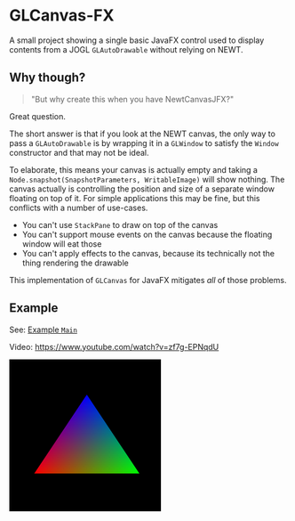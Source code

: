 # GLCanvas-FX

A small project showing a single basic JavaFX control used to display contents from a JOGL `GLAutoDrawable` without relying on NEWT.

## Why though?

> "But why create this when you have NewtCanvasJFX?"

Great question.

The short answer is that if you look at the NEWT canvas, the only way to pass a `GLAutoDrawable` is by wrapping it in a `GLWindow` to satisfy the `Window` constructor and that may not be ideal.

To elaborate, this means your canvas is actually empty and taking a `Node.snapshot(SnapshotParameters, WritableImage)` will show nothing. The canvas actually is controlling the position and size of a separate window floating on top of it. For simple applications this may be fine, but this conflicts with a number of use-cases.

- You can't use `StackPane` to draw on top of the canvas
- You can't support mouse events on the canvas because the floating window will eat those
- You can't apply effects to the canvas, because its technically not the thing rendering the drawable

This implementation of `GLCanvas` for JavaFX mitigates _all_ of those problems.

## Example

See: [Example `Main`](src/test/java/software/coley/glcanvasfx/Main.java)

Video: https://www.youtube.com/watch?v=zf7g-EPNqdU

![The immortal rainbow triangle of OpenGL hello world](src/main/resources/the_hello_world_triangle.png)